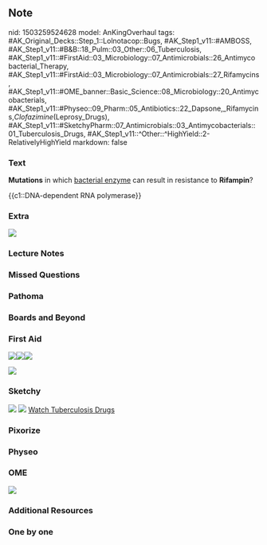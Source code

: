 ## Note
nid: 1503259524628
model: AnKingOverhaul
tags: #AK_Original_Decks::Step_1::Lolnotacop::Bugs, #AK_Step1_v11::#AMBOSS, #AK_Step1_v11::#B&B::18_Pulm::03_Other::06_Tuberculosis, #AK_Step1_v11::#FirstAid::03_Microbiology::07_Antimicrobials::26_Antimycobacterial_Therapy, #AK_Step1_v11::#FirstAid::03_Microbiology::07_Antimicrobials::27_Rifamycins, #AK_Step1_v11::#OME_banner::Basic_Science::08_Microbiology::20_Antimycobacterials, #AK_Step1_v11::#Physeo::09_Pharm::05_Antibiotics::22_Dapsone,_Rifamycins,_Clofazimine_(Leprosy_Drugs), #AK_Step1_v11::#SketchyPharm::07_Antimicrobials::03_Antimycobacterials::01_Tuberculosis_Drugs, #AK_Step1_v11::^Other::^HighYield::2-RelativelyHighYield
markdown: false

### Text
<b>Mutations</b> in which <u>bacterial enzyme</u> can result in
resistance to <b>Rifampin</b>?
<div>
  {{c1::DNA-dependent RNA polymerase}}
</div>

### Extra
<img src="paste-63230508532180.jpg">

### Lecture Notes


### Missed Questions


### Pathoma


### Boards and Beyond


### First Aid
<img src="paste-457907938263043.jpg"><img src=
"paste-461352502034435.jpg"><img src="paste-463057604050947.jpg">
<div><img src="paste-174826643783683.jpg"></div>

### Sketchy
<img src="paste-235686330368001.jpg"> <img src=
"paste-66c7354fc8106dbad422fb1cb1261f23fc1634e3.png"> <a href=
"https://dashboard.sketchy.com/study/medical/courses/medical-pharmacology/units/medical-pharmacology-antimicrobials/videos/medical-pharmacology-antimicrobials-antimycobacterials-tuberculosis-drugs?utm_source=anki&utm_medium=partnership&utm_campaign=february_update&utm_content=medical">
Watch Tuberculosis Drugs</a>

### Pixorize


### Physeo


### OME
<div class="ome-widget">
  <a href=
  "https://onlinemeded.org/spa/microbiology/antimycobacterials/acquire?ref=anki">
  <img src="_OME_AnkiFlashcards_Lesson_1.png"></a>
</div>

### Additional Resources


### One by one

